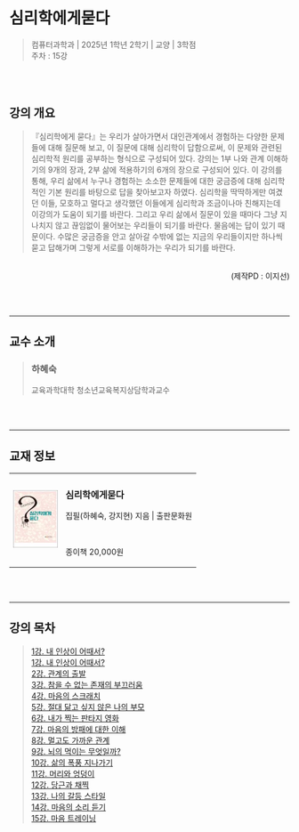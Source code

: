 # 심리학에게묻다
> 컴퓨터과학과 | 2025년  1학년 2학기 | 교양 | 3학점  
> 주차 : 15강  

<br><br>

## 강의 개요
> 『심리학에게 묻다』는 우리가 살아가면서 대인관계에서 경험하는 다양한 문제들에 대해 질문해 보고, 이 질문에 대해 심리학이 답함으로써, 이 문제와 관련된 심리학적 원리를 공부하는 형식으로 구성되어 있다. 강의는 1부 나와 관계 이해하기의 9개의 장과, 2부 삶에 적용하기의 6개의 장으로 구성되어 있다. 이 강의를 통해, 우리 삶에서 누구나 경험하는 소소한 문제들에 대한 궁금증에 대해 심리학적인 기본 원리를 바탕으로 답을 찾아보고자 하였다. 심리학을 딱딱하게만 여겼던 이들, 모호하고 멀다고 생각했던 이들에게 심리학과 조금이나마 친해지는데 이강의가 도움이 되기를 바란다. 그리고 우리 삶에서 질문이 있을 때마다 그냥 지나치지 않고 끊임없이 물어보는 우리들이 되기를 바란다. 물음에는 답이 있기 때문이다. 수많은 궁금증을 안고 살아갈 수밖에 없는 지금의 우리들이지만 하나씩 묻고 답해가며 그렇게 서로를 이해하가는 우리가 되기를 바란다.  

<br>
<div style="text-align:right;">(제작PD : 이지선)</div>

<br><br>

---

## 교수 소개
> ### 하혜숙  
> 교육과학대학 청소년교육복지상담학과교수  

<br><br>

---

## 교재 정보
<table><tr><td><img src="./IMGs/book_cover.png" alt="심리학에게묻다 사진" style="width:80px;" /></td><td><h3>심리학에게묻다</h3><p>집필(하혜숙, 강지현) 지음 | 출판문화원</p><br><p>종이책
20,000원
</p></td></tr></table>

<br><br>

---

## 강의 목차
> [1강. 내 인상이 어때서?](./01_What_s_wrong_with_my_impression_.md)  
[1강. 내 인상이 어때서?](./01_What_s_wrong_with_my_impression_.md)  
[2강. 관계의 출발](./02_The_beginning_of_a_relationship.md)  
[3강. 참을 수 없는 존재의 부끄러움](./03_The_Shame_of_an_unbearable_existence.md)  
[4강. 마음의 스크래치](./04_Scratch_of_mind.md)  
[5강. 절대 닮고 싶지 않은 나의 부모](./05_My_parents_I_never_want_to_be_like.md)  
[6강. 내가 찍는 판타지 영화](./06_Fantasy_movie_I_take.md)  
[7강. 마음의 방패에 대한 이해](./07_Understanding_the_shield_of_mind.md)  
[8강. 멀고도 가까운 관계](./08_So_close_yet_so_far.md)  
[9강. 뇌의 먹이는 무엇일까?](./09_What_is_the_feed_of_the_brain_.md)  
[10강. 삶의 폭풍 지나가기](./10_Passing_the_storm_of_life.md)  
[11강. 머리와 엉덩이](./11_Head_and_butt.md)  
[12강. 당근과 채찍](./12_Carrots_and_Stick.md)  
[13강. 나의 갈등 스타일](./13_My_conflict_style.md)  
[14강. 마음의 소리 듣기](./14_Listening_to_the_Voice_of_the_Heart.md)  
[15강. 마음 트레이닝](./15_Mind_training.md)  
  